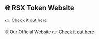 ## 🌐 RSX Token Website
👉 [Check it out here](https://soulsync-cpu.github.io/MemeCoin/)

🌐 Our Official Website
👉 [Check it out here](https://rsx.rf.gd/)
